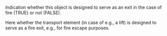 Indication whether this object is designed to serve as an exit in the case of fire (TRUE) or not (FALSE).


<!-- comment -->


Here whether the transport element (in case of e.g., a lift) is designed to serve as a fire exit, e.g., for fire escape purposes.

